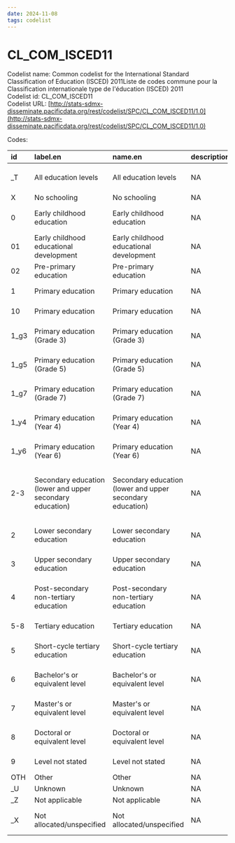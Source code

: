 ```yaml
---
date: 2024-11-08
tags: codelist
---
```


# CL_COM_ISCED11

Codelist name: Common codelist for the International Standard Classification of Education (ISCED) 2011Liste de codes commune pour la Classification internationale type de l'éducation (ISCED) 2011  
Codelist id: CL_COM_ISCED11  
Codelist URL: [http://stats-sdmx-disseminate.pacificdata.org/rest/codelist/SPC/CL_COM_ISCED11/1.0](http://stats-sdmx-disseminate.pacificdata.org/rest/codelist/SPC/CL_COM_ISCED11/1.0)  

Codes:  

|id   |label.en                                                  |name.en                                                   |description.en |label.fr                                                                 |name.fr                                                                  |description.fr |
|:----|:---------------------------------------------------------|:---------------------------------------------------------|:--------------|:------------------------------------------------------------------------|:------------------------------------------------------------------------|:--------------|
|_T   |All education levels                                      |All education levels                                      |NA             |Tous les niveaux d'enseignement                                          |Tous les niveaux d'enseignement                                          |NA             |
|X    |No schooling                                              |No schooling                                              |NA             |Pas de scolarité                                                         |Pas de scolarité                                                         |NA             |
|0    |Early childhood education                                 |Early childhood education                                 |NA             |L'éducation de la petite enfance                                         |L'éducation de la petite enfance                                         |NA             |
|01   |Early childhood educational development                   |Early childhood educational development                   |NA             |Développement éducatif de la petite enfance                              |Développement éducatif de la petite enfance                              |NA             |
|02   |Pre-primary education                                     |Pre-primary education                                     |NA             |Enseignement préprimaire                                                 |Enseignement préprimaire                                                 |NA             |
|1    |Primary education                                         |Primary education                                         |NA             |Enseignement primaire                                                    |Enseignement primaire                                                    |NA             |
|10   |Primary education                                         |Primary education                                         |NA             |Enseignement primaire                                                    |Enseignement primaire                                                    |NA             |
|1_g3 |Primary education (Grade 3)                               |Primary education (Grade 3)                               |NA             |Enseignement primaire (3e année d'étude)                                 |Enseignement primaire (3e année d'étude)                                 |NA             |
|1_g5 |Primary education (Grade 5)                               |Primary education (Grade 5)                               |NA             |Enseignement primaire (5e année d'étude)                                 |Enseignement primaire (5e année d'étude)                                 |NA             |
|1_g7 |Primary education (Grade 7)                               |Primary education (Grade 7)                               |NA             |Enseignement primaire (7e année d'étude)                                 |Enseignement primaire (7e année d'étude)                                 |NA             |
|1_y4 |Primary education (Year 4)                                |Primary education (Year 4)                                |NA             |Enseignement primaire (4e année d'âge)                                   |Enseignement primaire (4e année d'âge)                                   |NA             |
|1_y6 |Primary education (Year 6)                                |Primary education (Year 6)                                |NA             |Enseignement primaire (6e année d'âge)                                   |Enseignement primaire (6e année d'âge)                                   |NA             |
|2-3  |Secondary education (lower and upper secondary education) |Secondary education (lower and upper secondary education) |NA             |Enseignement secondaire (enseignement secondaire inférieur et supérieur) |Enseignement secondaire (enseignement secondaire inférieur et supérieur) |NA             |
|2    |Lower secondary education                                 |Lower secondary education                                 |NA             |Enseignement secondaire inférieur                                        |Enseignement secondaire inférieur                                        |NA             |
|3    |Upper secondary education                                 |Upper secondary education                                 |NA             |L'enseignement secondaire supérieur                                      |L'enseignement secondaire supérieur                                      |NA             |
|4    |Post-secondary non-tertiary education                     |Post-secondary non-tertiary education                     |NA             |Enseignement post-secondaire non supérieur                               |Enseignement post-secondaire non supérieur                               |NA             |
|5-8  |Tertiary education                                        |Tertiary education                                        |NA             |Éducation tertiaire                                                      |Éducation tertiaire                                                      |NA             |
|5    |Short-cycle tertiary education                            |Short-cycle tertiary education                            |NA             |Enseignement supérieur de cycle court                                    |Enseignement supérieur de cycle court                                    |NA             |
|6    |Bachelor's or equivalent level                            |Bachelor's or equivalent level                            |NA             |Baccalauréat ou niveau équivalent                                        |Baccalauréat ou niveau équivalent                                        |NA             |
|7    |Master's or equivalent level                              |Master's or equivalent level                              |NA             |Master ou niveau équivalent                                              |Master ou niveau équivalent                                              |NA             |
|8    |Doctoral or equivalent level                              |Doctoral or equivalent level                              |NA             |Doctorat ou niveau équivalent                                            |Doctorat ou niveau équivalent                                            |NA             |
|9    |Level not stated                                          |Level not stated                                          |NA             |Niveau non indiqué                                                       |Niveau non indiqué                                                       |NA             |
|OTH  |Other                                                     |Other                                                     |NA             |Autre                                                                    |Autre                                                                    |NA             |
|_U   |Unknown                                                   |Unknown                                                   |NA             |Inconnu                                                                  |Inconnu                                                                  |NA             |
|_Z   |Not applicable                                            |Not applicable                                            |NA             |Pas applicable                                                           |Pas applicable                                                           |NA             |
|_X   |Not allocated/unspecified                                 |Not allocated/unspecified                                 |NA             |Non-attribué/Non-spécifié                                                |Non-attribué/Non-spécifié                                                |NA             |

